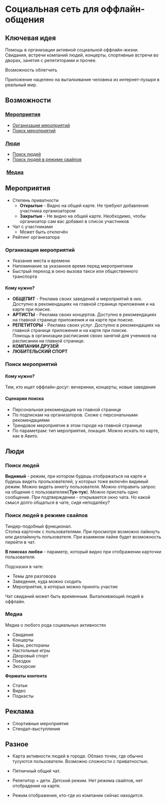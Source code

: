 # Социальная сеть для оффлайн-общения

## Ключевая идея

Помощь в организации активной социальной оффлайн-жизни. Свидания, встречи компаний людей, концерты, спортивные встречи во дворах, занятия с репетиторами и прочее.

Возможность облегчить

Приложение нацелено на выталкивание человека из интернет-пузыря в реальный мир.

## Возможности

### [Мероприятия](#Мероприятия)

* [Организация мероприятий](#Организация-мероприятий)
* [Поиск мероприятий](#Поиск-мероприятий)

### [Люди](#Люди)

* [Поиск людей](#Поиск-людей)
* [Поиск людей в режиме свайпов](#Поиск-людей-в-режиме-свайпов)

###  [Медиа](#Медиа)

## Мероприятия

* Степень приватности
  * **Открытые** - Видно на общей карте. Не требуют добавления участника организатором
  * **Закрытые** - Не видно на общей карте. Необходимо, чтобы организатор сам вас добавил в список участников
* Чат с участниками
  * Может быть отключён
* Рейтинг организатора

### Организация мероприятий

* Указание места и времени
* Напоминание за указанное время перед мероприятием
* Быстрый переход в окно вызова такси или общественного транспорта

#### **Кому нужно?**

* **ОБЩЕПИТ** - Реклама своих заведений и мероприятий в них. Доступно в рекомендациях на главной странице приложения и на карте при поиске.
* **АРТИСТЫ** - Реклама своих концертов. Доступно в рекомендациях на главной странице приложения и на карте при поиске.
* **РЕПЕТИТОРЫ** - Реклама своих услуг. Доступно в рекомендациях на главной странице приложения и на карте при поиске.\
Помощь в организации расписания своих занятий для учеников на расписании на главной странице.
* **КОМПАНИИ ДРУЗЕЙ**
* **ЛЮБИТЕЛЬСКИЙ СПОРТ**

### Поиск мероприятий

#### **Кому нужно?**

Тем, кто ищет оффлайн-досуг: вечеринки, концерты, новые заведения

#### **Сценарии поиска**

* Персональная рекомендация на главной странице
* По подпискам на организаторов. Схоже с персональными рекомендациями
* Трендовое мероприятие в этом городе на главной странице
* По параметрам: тип мероприятия, локация. Можно искать по карте, как в Авито.

## Люди

### Поиск людей

**Видимый** - режим, при котором будешь отображаться на карте и будешь видеть прользователей, у которых тоже включён видимый режим.
Можно видеть анкету пользователя. Можно отправить запрос на общение с пользователем(**Тук-тук**). Можно прислать одно сообщение.
При подтверждении - открывается окно чата. Но какой смысл долго общаться в чате, сидя неподалёку?

### Поиск людей в режиме свайпов

Тиндер-подобный функционал.\
Стопка карточек с пользователями. При просмотре возможно лайкнуть или дизлайкнуть пользователя. При взаимном лайке будет возможность перейти в чат.

**В поисках любви** - параметр, который видно при отображении карточки пользователя.

Подсказки в чате:

* Темы для разговора
* Заведения, куда можно сходить
* Мероприятия, в которых можно принять участие

Чат свиданий может быть временным. Выталкивающий людей в оффлайн.

### Медиа

Медиа о любого рода социальных активностях

* Свидания
* Концерты
* Бары, рестораны
* Настольные игры
* Дворовый спорт
* Поездки
* Экскурсии

**Форматы контента**

* Статьи
* Видео
* Подкасты

## Реклама

* Спортивные мероприятия
* Стендап-выступления

## Разное

* Карта активности людей в городе. Облако точек, где обычно тусуются пользователи. Возможно сложности с приватностью.

* Пятничный общий чат.

* Репетитор = дети. Детский режим. Нет режима свайпов, нет отобрадения на карте.

* Режим отображения, кто-где из компании сейчас находится.

